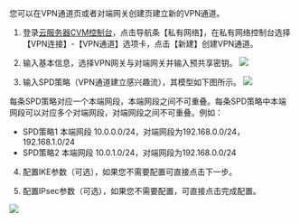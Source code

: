 您可以在VPN通道页或者对端网关创建页建立新的VPN通道。

1) 登录[云服务器CVM控制台](http://console.tce.fsphere.cn/)，点击导航条【私有网络】，在私有网络控制台选择【VPN连接】-【VPN通道】选项卡，点击【新建】创建VPN通道。

2) 输入基本信息，选择VPN网关与对端网关并输入预共享密钥。
![](https://mccdn.qcloud.com/img567fa26c5d9e1.png) 

3) 输入SPD策略（VPN通道建立感兴趣流），其模型如下图所示。
![](https://mccdn.qcloud.com/img5695cb5a1920c.png)

每条SPD策略对应一个本端网段，本端网段之间不可重叠。每条SPD策略中本端网段可以对应多个对端网段，对端网段之间不可重叠。例如：
- SPD策略1 本端网段 10.0.0.0/24，对端网段为192.168.0.0/24，192.168.1.0/24
- SPD策略2 本端网段 10.0.1.0/24，对端网段为192.168.0.0/24
 
4) 配置IKE参数（可选），如果您不需要配置可直接点击下一步。

5) 配置IPsec参数（可选），如果您不需要配置，可直接点击完成配置。

 ![](https://mccdn.qcloud.com/img567fa298af1b0.png)
 